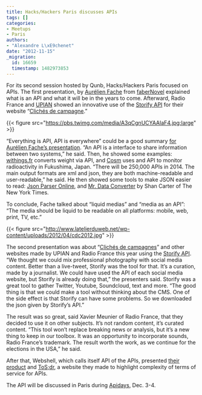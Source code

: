 ```yaml
---
title: Hacks/Hackers Paris discusses APIs
tags: []
categories:
- Meetups
- Paris
authors:
- "Alexandre L\xE9chenet"
date: "2012-11-15"
_migration:
  id: 16659
  timestamp: 1482973853
---
```


For its second session hosted by Qunb, Hacks/Hackers Paris focused on APIs. The first presentation, by [Aurélien Fache][1] from [faberNovel][2] explained what is an API and what it will be in the years to come. Afterward, Radio France and [UPIAN][3] showed an innovative use of the [Storify API][4] for their website &#8220;[Clichés de campagne][5].&#8221;

{{< figure src="https://pbs.twimg.com/media/A3qCgnUCYAAlaF4.jpg:large" >}}

&#8220;Everything is API, API is everywhere&#8221; could be a good summary [for Aurélien Fache&#8217;s presentation][6]. &#8220;An API is a interface to share information between two systems,&#8221; he said. Then, he showed some examples: [withings.fr][7] converts weight via API, and [Cosm][8] uses and API to monitor radioactivity in Fukushima, Japan. &#8220;There will be 250,000 APIs in 2014. The main output formats are xml and json, they are both machine-readable and user-readable,&#8221; he said. He then showed some tools to make JSON easier to read: [Json Parser Online][9], and [Mr. Data Converter][10] by Shan Carter of The New York Times.

To conclude, Fache talked about &#8220;liquid medias&#8221; and &#8220;media as an API&#8221;: &#8220;The media should be liquid to be readable on all platforms: mobile, web, print, TV, etc.&#8221;

{{< figure src="http://www.latelierduweb.net/wp-content/uploads/2012/04/cdc2012.jpg" >}}

The second presentation was about &#8220;[Clichés de campagnes][5]&#8221; and other websites made by UPIAN and Radio France this year using the [Storify API][11]. &#8220;We thought we could mix professional photography with social media content. Better than a live-tweet, Storify was the tool for that. It&#8217;s a curation, made by a journalist. We could have used the API of each social media website, but Storify is already doing that,&#8221; the presenters said. Storify was a great tool to gather Twitter, Youtube, Soundcloud, text and more. &#8220;The good thing is that we could make a tool without thinking about the CMS. One of the side effect is that Storify can have some problems. So we downloaded the json given by Storify&#8217;s API.&#8221;

The result was so great, said Xavier Meunier of Radio France, that they decided to use it on other subjects. It&#8217;s not random content, it&#8217;s curated content. &#8220;This tool won&#8217;t replace breaking news or analysis, but it&#8217;s a new thing to keep in our toolbox. It was an opportunity to incorporate sounds, Radio France&#8217;s trademark. The result worth the work, as we continue for the elections in the USA,&#8221; he said.

After that, Webshell, which calls itself API of the APIs, presented [their product][12] and [ToS;dr][13], a website they made to highlight complexity of terms of service for APIs.

The API will be discussed in Paris during [Apidays][14], Dec. 3-4.

 [1]: https://twitter.com/mathemagie
 [2]: http://www.fabernovel.com/
 [3]: http://www.upian.com/
 [4]: http://storify.com/
 [5]: http://clichesdecampagne.franceinter.fr/
 [6]: https://docs.google.com/presentation/d/1oUQ4aH49RRiw3enYLOk7yMAHpVTJ_uKCPX2EHRlEA9I/edit
 [7]: http://withings.fr
 [8]: https://cosm.com
 [9]: http://json.parser.online.fr/
 [10]: http://shancarter.com/data_converter/
 [11]: http://dev.storify.com/api/summary
 [12]: http://webshell.io/
 [13]: http://api-tos-dr.info/
 [14]: http://apidays.io/